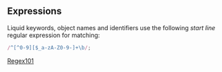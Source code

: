 ## Expressions

Liquid keywords, object names and identifiers use the following _start line_ regular expression for matching:

```js
/^[^0-9][$_a-zA-Z0-9-]+\b/;
```

[Regex101](https://regex101.com/r/zCLGtU/1)
